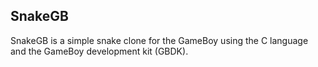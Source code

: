 ## SnakeGB

SnakeGB is a simple snake clone for the GameBoy using the C language and the GameBoy development kit (GBDK).
